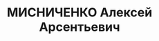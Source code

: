 ---
title: МИСНИЧЕНКО Алексей Арсентьевич
description: "1896, м. Брянка, українець, член ВКП(б), освіта початкова, прож.: м.\
  \ Рубіжне, секретар райкому КП(б)У \n  Військовою колегією Верховного суду СРСР\
  \ 2 грудня 1937 р. засуджений до розстрілу. Вирок виконано 3 грудня 1937 р. \n \
  \ Реабілітований у 1957 р."
---